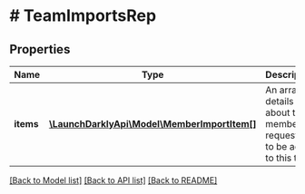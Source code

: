 # # TeamImportsRep

## Properties

Name | Type | Description | Notes
------------ | ------------- | ------------- | -------------
**items** | [**\LaunchDarklyApi\Model\MemberImportItem[]**](MemberImportItem.md) | An array of details about the members requested to be added to this team | [optional]

[[Back to Model list]](../../README.md#models) [[Back to API list]](../../README.md#endpoints) [[Back to README]](../../README.md)
